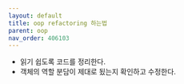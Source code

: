 ```yaml
---
layout: default
title: oop refactoring 하는법
parent: oop
nav_order: 406103
---
```


* 읽기 쉽도록 코드를 정리한다.
* 객체의 역할 분담이 제대로 됬는지 확인하고 수정한다.